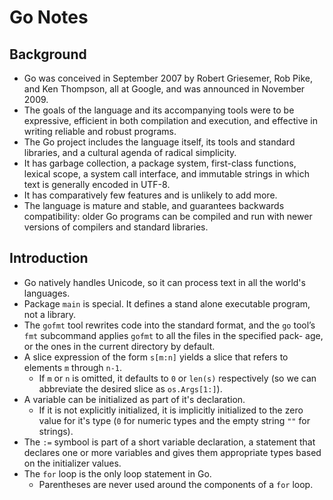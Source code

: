 # Go Notes

## Background
- Go was conceived in September 2007 by Robert Griesemer, Rob Pike, and Ken Thompson, all at Google, and was announced in November 2009.
- The goals of the language and its accompanying tools were to be expressive, efficient in both compilation and execution, and effective in writing reliable and robust programs.
- The Go project includes the language itself, its tools and standard libraries, and a cultural agenda of radical simplicity.
- It has garbage collection, a package system, first-class functions, lexical scope, a system call interface, and immutable strings in which text is generally encoded in UTF-8.
- It has comparatively few features and is unlikely to add more.
- The language is mature and stable, and guarantees backwards compatibility: older Go programs can be compiled and run with newer versions of compilers and standard libraries.

## Introduction
- Go natively handles Unicode, so it can process text in all the world's languages.
- Package `main` is special. It defines a stand alone executable program, not a library.
- The `gofmt` tool rewrites code into the standard format, and the `go` tool’s `fmt` subcommand applies `gofmt` to all the files in the specified pack- age, or the ones in the current directory by default.
- A slice expression of the form `s[m:n]` yields a slice that refers to elements `m` through `n-1`.
  - If `m` or `n` is omitted, it defaults to `0` or `len(s)` respectively (so we can abbreviate the desired slice as `os.Args[1:]`).
- A variable can be initialized as part of it's declaration.
  - If it is not explicitly initialized, it is implicitly initialized to the zero value for it's type (`0` for numeric types and the empty string `""` for strings).
- The `:=` symbool is part of a short variable declaration, a statement that declares one or more variables and gives them appropriate types based on the initializer values.
- The `for` loop is the only loop statement in Go.
  - Parentheses are never used around the components of a `for` loop.
